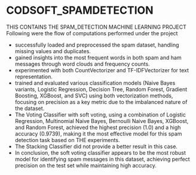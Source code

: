 # CODSOFT_SPAMDETECTION
THIS CONTAINS THE SPAM_DETECTION MACHINE LEARNING PROJECT
Following were the flow of computations performed under the project
* successfully loaded and preprocessed the spam dataset, handling missing values and duplicates.
* gained insights into the most frequent words in both spam and ham messages through word clouds and frequency counts.
* experimented with both CountVectorizer and TF-IDFVectorizer for text representation.
* trained and evaluated various classification models (Naive Bayes variants, Logistic Regression, Decision Tree, Random Forest, Gradient Boosting, XGBoost, and SVC) using both vectorization methods, focusing on precision as a key metric due to the imbalanced nature of the dataset.
* The Voting Classifier with soft voting, using a combination of Logistic Regression, Multinomial Naive Bayes, Bernoulli Naive Bayes, XGBoost, and Random Forest, achieved the highest precision (1.0) and a high accuracy (0.9739), making it the most effective model for this spam detection task based on THE experiments.
* The Stacking Classifier did not provide a better result in this case.
* In conclusion, the soft voting classifier appears to be the most robust model for identifying spam messages in this dataset, achieving perfect precision on the test set while maintaining high accuracy.
